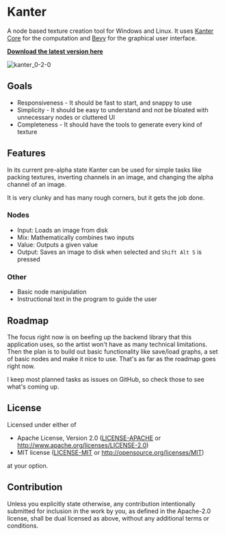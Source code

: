 # Kanter
A node based texture creation tool for Windows and Linux. It uses [Kanter Core](https://github.com/lukors/kanter_core) for the computation and [Bevy](https://github.com/bevyengine/bevy) for the graphical user interface.

[**Download the latest version here**](https://github.com/lukors/kanter/releases/latest)

![kanter_0-2-0](https://user-images.githubusercontent.com/1719884/117169645-908b1d80-adc9-11eb-9aee-6815c34d3f53.png)

## Goals
- Responsiveness - It should be fast to start, and snappy to use
- Simplicity - It should be easy to understand and not be bloated with unnecessary nodes or cluttered UI
- Completeness - It should have the tools to generate every kind of texture

## Features
In its current pre-alpha state Kanter can be used for simple tasks like packing textures, inverting channels in an image, and changing the alpha channel of an image.

It is very clunky and has many rough corners, but it gets the job done.

### Nodes
- Input: Loads an image from disk
- Mix: Mathematically combines two inputs
- Value: Outputs a given value
- Output: Saves an image to disk when selected and `Shift Alt S` is pressed

### Other
- Basic node manipulation
- Instructional text in the program to guide the user

## Roadmap
The focus right now is on beefing up the backend library that this application uses, so the artist won't have as many technical limitations. Then the plan is to build out basic functionality like save/load graphs, a set of basic nodes and make it nice to use. That's as far as the roadmap goes right now.

I keep most planned tasks as issues on GitHub, so check those to see what's coming up.

## License

Licensed under either of

 * Apache License, Version 2.0
   ([LICENSE-APACHE](LICENSE-APACHE) or http://www.apache.org/licenses/LICENSE-2.0)
 * MIT license
   ([LICENSE-MIT](LICENSE-MIT) or http://opensource.org/licenses/MIT)

at your option.

## Contribution

Unless you explicitly state otherwise, any contribution intentionally submitted
for inclusion in the work by you, as defined in the Apache-2.0 license, shall be
dual licensed as above, without any additional terms or conditions.